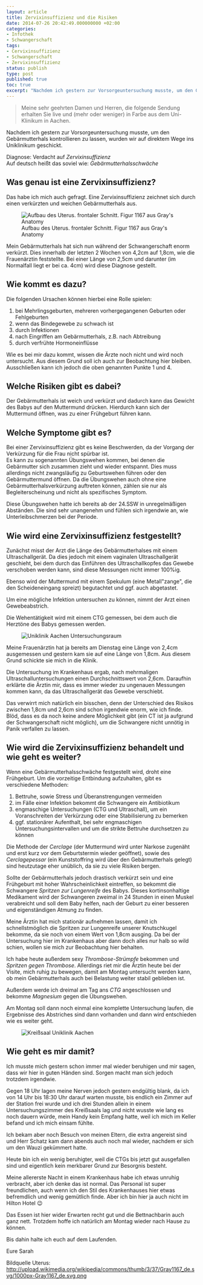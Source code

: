 ```yaml
---
layout: article
title: Zervixinsuffizienz und die Risiken
date: 2014-07-26 20:42:49.000000000 +02:00
categories:
- Infothek
- Schwangerschaft
tags:
- Cervixinsuffizienz
- Schwangerschaft
- Zervixinsuffizienz
status: publish
type: post
published: true
toc: true
excerpt: "Nachdem ich gestern zur Vorsorgeuntersuchung musste, um den Gebärmutterhals kontrollieren zu lassen, wurden wir auf direktem Wege ins Uniklinikum geschickt."
---
```

>Meine sehr geehrten Damen und Herren, die folgende Sendung erhalten Sie live und (mehr oder weniger) in Farbe aus dem Uni-Klinikum in Aachen.


Nachdem ich gestern zur Vorsorgeuntersuchung musste, um den Gebärmutterhals kontrollieren zu lassen, wurden wir auf direktem Wege ins Uniklinikum geschickt.

Diagnose: Verdacht auf *Zervixinsuffizienz*  
Auf deutsch heißt das soviel wie: *Gebärmutterhalsschwäche*

## Was genau ist eine Zervixinsuffizienz?

Das habe ich mich auch gefragt. Eine Zervixinsuffizienz zeichnet sich durch einen verkürzten und weichen Gebärmutterhals aus.

<figure>
  <img src="http://upload.wikimedia.org/wikipedia/commons/thumb/3/37/Gray1167_de.svg/1000px-Gray1167_de.svg.png" alt="Aufbau des Uterus. frontaler Schnitt. Figur 1167 aus Gray's Anatomy" />
  <figcaption>Aufbau des Uterus. frontaler Schnitt. Figur 1167 aus Gray's Anatomy</figcaption>
</figure>

Mein Gebärmutterhals hat sich nun während der Schwangerschaft enorm verkürzt. Dies innerhalb der letzten 2 Wochen von 4,2cm auf 1,8cm, wie die Frauenärztin feststellte. Bei einer Länge von 2,5cm und darunter (im Normalfall liegt er bei ca. 4cm) wird diese Diagnose gestellt.

## Wie kommt es dazu?

Die folgenden Ursachen können hierbei eine Rolle spielen:

1. bei Mehrlingsgeburten, mehreren vorhergegangenen Geburten oder Fehlgeburten
2. wenn das Bindegewebe zu schwach ist
3. durch Infektionen
4. nach Eingriffen am Gebärmutterhals, z.B. nach Abtreibung
5. durch verfrühte Hormoneinflüsse

Wie es bei mir dazu kommt, wissen die Ärzte noch nicht und wird noch untersucht. Aus diesem Grund soll ich auch zur Beobachtung hier bleiben. Ausschließen kann ich jedoch die oben genannten Punkte 1 und 4.

## Welche Risiken gibt es dabei?

Der Gebärmutterhals ist weich und verkürzt und dadurch kann das Gewicht des Babys auf den Muttermund drücken. Hierdurch kann sich der Muttermund öffnen, was zu einer Frühgeburt führen kann.

## Welche Symptome gibt es?

Bei einer Zervixinsuffizienz gibt es keine Beschwerden, da der Vorgang der Verkürzung für die Frau nicht spürbar ist.  
Es kann zu sogenannten Übungswehen kommen, bei denen die Gebärmutter sich zusammen zieht und wieder entspannt. Dies muss allerdings nicht zwangsläufig zu Geburtswehen führen oder den Gebärmuttermund öffnen. Da die Übungswehen auch ohne eine Gebärmutterhalsverkürzung auftreten können, zählen sie nur als Begleiterscheinung und nicht als spezifisches Symptom. 

Diese Übungswehen hatte ich bereits ab der 24.SSW in unregelmäßigen Abständen. Die sind sehr unangenehm und fühlen sich irgendwie an, wie Unterleibschmerzen bei der Periode.

## Wie wird eine Zervixinsuffizienz festgestellt?

Zunächst misst der Arzt die Länge des Gebärmutterhalses mit einem Ultraschallgerät. Da dies jedoch mit einem vaginalen Ultraschallgerät geschieht, bei dem durch das Einführen des Ultraschallkopfes das Gewebe verschoben werden kann, sind diese Messungen nicht immer 100%ig.

Ebenso wird der Muttermund mit einem Spekulum (eine Metall"zange", die den Scheideneingang spreizt) begutachtet und ggf. auch abgetastet.

Um eine mögliche Infektion untersuchen zu können, nimmt der Arzt einen Gewebeabstrich.

Die Wehentätigkeit wird mit einem CTG gemessen, bei dem auch die Herztöne des Babys gemessen werden.

<figure>
	<img src="{{ site.url }}/images/image5-e1406406080388.jpg" alt="Uniklinik Aachen Untersuchungsraum" />
</figure>

Meine Frauenärztin hat ja bereits am Dienstag eine Länge von 2,4cm ausgemessen und gestern kam sie auf eine Länge von 1,8cm. Aus diesem Grund schickte sie mich in die Klinik.

Die Untersuchung im Krankenhaus ergab, nach mehrmaligen Ultraschalluntersuchungen einen Durchschnittswert von 2,6cm. Daraufhin erklärte die Ärztin mir, dass es immer wieder zu ungenauen Messungen kommen kann, da das Ultraschallgerät das Gewebe verschiebt.

Das verwirrt mich natürlich ein bisschen, denn der Unterschied des Risikos zwischen 1,8cm und 2,6cm sind schon irgendwie enorm, wie ich finde. Blöd, dass es da noch keine andere Möglichkeit gibt (ein CT ist ja aufgrund der Schwangerschaft nicht möglich), um die Schwangere nicht unnötig in Panik verfallen zu lassen.

## Wie wird die Zervixinsuffizienz behandelt und wie geht es weiter?

Wenn eine Gebärmutterhalsschwäche festgestellt wird, droht eine Frühgeburt. Um die vorzeitige Entbindung aufzuhalten, gibt es verschiedene Methoden:

1. Bettruhe, sowie Stress und Überanstrengungen vermeiden  
2. im Fälle einer Infektion bekommt die Schwangere ein Antibiotikum  
3. engmaschige Untersuchungen (CTG und Ultraschall), um ein Voranschreiten der Verkürzung oder eine Stabilisierung zu bemerken  
4. ggf. stationärer Aufenthalt, bei sehr engmaschigen Untersuchungsintervallen und um die strikte Bettruhe durchsetzen zu können

Die Methode der *Cerclage* (der Muttermund wird unter Narkose zugenäht und erst kurz vor dem Geburtstermin wieder geöffnet), sowie des *Cerclagepessar* (ein Kunststoffring wird über den Gebärmutterhals gelegt) sind heutzutage eher unüblich, da sie zu viele Risiken bergen.

Sollte der Gebärmutterhals jedoch drastisch verkürzt sein und eine Frühgeburt mit hoher Wahrscheinlichkeit eintreffen, so bekommt die Schwangere *Spritzen zur Lungenreife* des Babys. Dieses kortinsonhaltige Medikament wird der Schwangeren zweimal in 24 Stunden in einen Muskel verabreicht und soll dem Baby helfen, nach der Geburt zu einer besseren und eigenständigen Atmung zu finden.

Meine Ärztin hat mich stationär aufnehmen lassen, damit ich schnellstmöglich die Spritzen zur Lungenreife unserer Knutschkugel bekomme, da sie noch von einem Wert von 1,8cm ausging. Da bei der Untersuchung hier im Krankenhaus aber dann doch alles nur halb so wild schien, wollen sie mich zur Beobachtung hier behalten.

Ich habe heute außerdem sexy *Thrombose-Strümpfe* bekommen und *Spritzen gegen Thrombose*. Allerdings riet mir die Ärztin heute bei der Visite, mich ruhig zu bewegen, damit am Montag untersucht werden kann, ob mein Gebärmutterhals auch bei Belastung weiter stabil geblieben ist.

Außerdem werde ich dreimal am Tag ans *CTG* angeschlossen und bekomme *Magnesium* gegen die Übungswehen.

Am Montag soll dann noch einmal eine komplette Untersuchung laufen, die Ergebnisse des Abstriches sind dann vorhanden und dann wird entschieden wie es weiter geht.

<figure>
	<img src="{{ site.url }}/images/image6-e1406406132926.jpg" alt="Kreißsaal Uniklinik Aachen" />
</figure>

## Wie geht es mir damit?

Ich musste mich gestern schon immer mal wieder beruhigen und mir sagen, dass wir hier in guten Händen sind. Sorgen macht man sich jedoch trotzdem irgendwie.

Gegen 18 Uhr lagen meine Nerven jedoch gestern endgültig blank, da ich von 14 Uhr bis 18:30 Uhr darauf warten musste, bis endlich ein Zimmer auf der Station frei wurde und ich drei Stunden allein in einem Untersuchungszimmer des Kreißsaals lag und nicht wusste wie lang es noch dauern würde, mein Handy kein Empfang hatte, weil ich mich im Keller befand und ich mich einsam fühlte.

Ich bekam aber noch Besuch von meinen Eltern, die extra angereist sind und Herr Schatz kam dann abends auch noch mal wieder, nachdem er sich um den Wauzi gekümmert hatte.

Heute bin ich ein wenig beruhigter, weil die CTGs bis jetzt gut ausgefallen sind und eigentlich kein merkbarer Grund zur Besorgnis besteht.

Meine allererste Nacht in einem Krankenhaus habe ich etwas unruhig verbracht, aber ich denke das ist normal. Das Personal ist super freundlichen, auch wenn ich den Stil des Krankenhauses hier etwas befremdlich und wenig gemütlich finde. Aber ich bin hier ja auch nicht im Hilton Hotel :wink:

Das Essen ist hier wider Erwarten recht gut und die Bettnachbarin auch ganz nett. Trotzdem hoffe ich natürlich am Montag wieder nach Hause zu können.

Bis dahin halte ich euch auf dem Laufenden.

Eure Sarah

Bildquelle Uterus: http://upload.wikimedia.org/wikipedia/commons/thumb/3/37/Gray1167_de.svg/1000px-Gray1167_de.svg.png